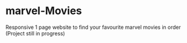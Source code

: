 # marvel-Movies
Responsive 1 page website to find your favourite marvel movies in order
(Project still in progress)
